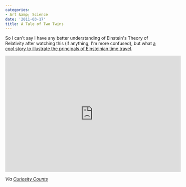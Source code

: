```yaml
---
categories:
- Art &amp; Science
date: '2011-03-17'
title: A Tale of Two Twins
---
```


So I can't say I have any better understanding of Einstein's Theory of Relativity after watching this (if anything, I'm more confused), but what <a href="http://vimeo.com/19768968">a cool story to illustrate the principals of Einsteinian time travel</a>.

<p align="center"><iframe src="https://player.vimeo.com/video/19768968?byline=0" width="560" height="371" frameborder="0"></iframe></p>

<em>Via <a href="http://curiositycounts.com/post/3425802622/a-tale-of-two-twins-einsteins-twin-paradox">Curiosity Counts</a></em>